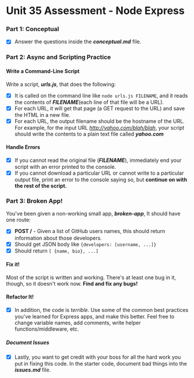 # Unit 35 Assessment - Node Express

### Part 1: Conceptual
- [x] Answer the questions inside the ***conceptual.md*** file.

### Part 2: Async and Scripting Practice

#### Write a Command-Line Script
Write a script, ***urls.js***, that does the following:
- [x] It is called on the command line like `node urls.js FILENAME`, and it reads the contents of ***FILENAME***(each line of that file will be a URL).
- [x] For each URL, it will get that page (a GET request to the URL) and save the HTML in a new file.
- [x] For each URL, the output filename should be the hostname of the URL. For example, for the input URL *http://yahoo.com/blah/blah*, your script should write the contents to a plain text file called ***yahoo.com***

#### Handle Errors
- [x] If you cannot read the original file (***FILENAME***), immediately end your script with an error printed to the console.
- [x] If you cannot download a particular URL or cannot write to a particular output file, print an error to the console saying so, but **continue on with the rest of the script.**

### Part 3: Broken App!
You've been given a non-working small app, ***broken-app***, It should have one route:

- [x] **POST /** - Given a list of GitHub users names, this should return information about those developers.
- [x] Should get JSON body like `{developers: [username, ...]}`
- [x] Should return `[ {name, bio}, ...]`

#### Fix it!
Most of the script is written and working. There's at least one bug in it, though, so it doesn't work now.
**Find and fix any bugs!**

#### Refactor It!
- [x] In addition, the code is *terrible*. Use some of the common best practices you've learned for Express apps, and make this better. Feel free to change variable names, add comments, write helper functions/middleware, etc.

##### Document Issues
- [x] Lastly, you want to get credit with your boss for all the hard work you put in fixing this code.
In the starter code, document bad things into the ***issues.md*** file.
